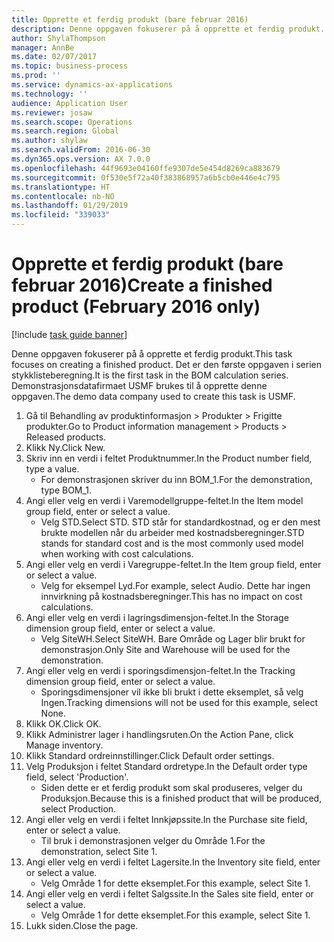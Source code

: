 ```yaml
---
title: Opprette et ferdig produkt (bare februar 2016)
description: Denne oppgaven fokuserer på å opprette et ferdig produkt.
author: ShylaThompson
manager: AnnBe
ms.date: 02/07/2017
ms.topic: business-process
ms.prod: ''
ms.service: dynamics-ax-applications
ms.technology: ''
audience: Application User
ms.reviewer: josaw
ms.search.scope: Operations
ms.search.region: Global
ms.author: shylaw
ms.search.validFrom: 2016-06-30
ms.dyn365.ops.version: AX 7.0.0
ms.openlocfilehash: 44f9693e04160ffe9307de5e454d8269ca883679
ms.sourcegitcommit: 0f530e5f72a40f383868957a6b5cb0e446e4c795
ms.translationtype: HT
ms.contentlocale: nb-NO
ms.lasthandoff: 01/29/2019
ms.locfileid: "339033"
---
```

# <a name="create-a-finished-product-february-2016-only"></a><span data-ttu-id="68bc9-103">Opprette et ferdig produkt (bare februar 2016)</span><span class="sxs-lookup"><span data-stu-id="68bc9-103">Create a finished product (February 2016 only)</span></span>

[!include [task guide banner](../../includes/task-guide-banner.md)]

<span data-ttu-id="68bc9-104">Denne oppgaven fokuserer på å opprette et ferdig produkt.</span><span class="sxs-lookup"><span data-stu-id="68bc9-104">This task focuses on creating a finished product.</span></span> <span data-ttu-id="68bc9-105">Det er den første oppgaven i serien stykklisteberegning.</span><span class="sxs-lookup"><span data-stu-id="68bc9-105">It is the first task in the BOM calculation series.</span></span> <span data-ttu-id="68bc9-106">Demonstrasjonsdatafirmaet USMF brukes til å opprette denne oppgaven.</span><span class="sxs-lookup"><span data-stu-id="68bc9-106">The demo data company used to create this task is USMF.</span></span>

1. <span data-ttu-id="68bc9-107">Gå til Behandling av produktinformasjon > Produkter > Frigitte produkter.</span><span class="sxs-lookup"><span data-stu-id="68bc9-107">Go to Product information management > Products > Released products.</span></span>
2. <span data-ttu-id="68bc9-108">Klikk Ny.</span><span class="sxs-lookup"><span data-stu-id="68bc9-108">Click New.</span></span>
3. <span data-ttu-id="68bc9-109">Skriv inn en verdi i feltet Produktnummer.</span><span class="sxs-lookup"><span data-stu-id="68bc9-109">In the Product number field, type a value.</span></span>
    * <span data-ttu-id="68bc9-110">For demonstrasjonen skriver du inn BOM_1.</span><span class="sxs-lookup"><span data-stu-id="68bc9-110">For the demonstration, type BOM_1.</span></span>  
4. <span data-ttu-id="68bc9-111">Angi eller velg en verdi i Varemodellgruppe-feltet.</span><span class="sxs-lookup"><span data-stu-id="68bc9-111">In the Item model group field, enter or select a value.</span></span>
    * <span data-ttu-id="68bc9-112">Velg STD.</span><span class="sxs-lookup"><span data-stu-id="68bc9-112">Select STD.</span></span> <span data-ttu-id="68bc9-113">STD står for standardkostnad, og er den mest brukte modellen når du arbeider med kostnadsberegninger.</span><span class="sxs-lookup"><span data-stu-id="68bc9-113">STD stands for standard cost and is the most commonly used model when working with cost calculations.</span></span>  
5. <span data-ttu-id="68bc9-114">Angi eller velg en verdi i Varegruppe-feltet.</span><span class="sxs-lookup"><span data-stu-id="68bc9-114">In the Item group field, enter or select a value.</span></span>
    * <span data-ttu-id="68bc9-115">Velg for eksempel Lyd.</span><span class="sxs-lookup"><span data-stu-id="68bc9-115">For example, select Audio.</span></span> <span data-ttu-id="68bc9-116">Dette har ingen innvirkning på kostnadsberegninger.</span><span class="sxs-lookup"><span data-stu-id="68bc9-116">This has no impact on cost calculations.</span></span>  
6. <span data-ttu-id="68bc9-117">Angi eller velg en verdi i lagringsdimensjon-feltet.</span><span class="sxs-lookup"><span data-stu-id="68bc9-117">In the Storage dimension group field, enter or select a value.</span></span>
    * <span data-ttu-id="68bc9-118">Velg SiteWH.</span><span class="sxs-lookup"><span data-stu-id="68bc9-118">Select SiteWH.</span></span> <span data-ttu-id="68bc9-119">Bare Område og Lager blir brukt for demonstrasjon.</span><span class="sxs-lookup"><span data-stu-id="68bc9-119">Only Site and Warehouse will be used for the demonstration.</span></span>  
7. <span data-ttu-id="68bc9-120">Angi eller velg en verdi i sporingsdimensjon-feltet.</span><span class="sxs-lookup"><span data-stu-id="68bc9-120">In the Tracking dimension group field, enter or select a value.</span></span>
    * <span data-ttu-id="68bc9-121">Sporingsdimensjoner vil ikke bli brukt i dette eksemplet, så velg Ingen.</span><span class="sxs-lookup"><span data-stu-id="68bc9-121">Tracking dimensions will not be used for this example, select None.</span></span>  
8. <span data-ttu-id="68bc9-122">Klikk OK.</span><span class="sxs-lookup"><span data-stu-id="68bc9-122">Click OK.</span></span>
9. <span data-ttu-id="68bc9-123">Klikk Administrer lager i handlingsruten.</span><span class="sxs-lookup"><span data-stu-id="68bc9-123">On the Action Pane, click Manage inventory.</span></span>
10. <span data-ttu-id="68bc9-124">Klikk Standard ordreinnstillinger.</span><span class="sxs-lookup"><span data-stu-id="68bc9-124">Click Default order settings.</span></span>
11. <span data-ttu-id="68bc9-125">Velg Produksjon i feltet Standard ordretype.</span><span class="sxs-lookup"><span data-stu-id="68bc9-125">In the Default order type field, select 'Production'.</span></span>
    * <span data-ttu-id="68bc9-126">Siden dette er et ferdig produkt som skal produseres, velger du Produksjon.</span><span class="sxs-lookup"><span data-stu-id="68bc9-126">Because this is a finished product that will be produced, select Production.</span></span>  
12. <span data-ttu-id="68bc9-127">Angi eller velg en verdi i feltet Innkjøpssite.</span><span class="sxs-lookup"><span data-stu-id="68bc9-127">In the Purchase site field, enter or select a value.</span></span>
    * <span data-ttu-id="68bc9-128">Til bruk i demonstrasjonen velger du Område 1.</span><span class="sxs-lookup"><span data-stu-id="68bc9-128">For the demonstration, select Site 1.</span></span>  
13. <span data-ttu-id="68bc9-129">Angi eller velg en verdi i feltet Lagersite.</span><span class="sxs-lookup"><span data-stu-id="68bc9-129">In the Inventory site field, enter or select a value.</span></span>
    * <span data-ttu-id="68bc9-130">Velg Område 1 for dette eksemplet.</span><span class="sxs-lookup"><span data-stu-id="68bc9-130">For this example, select Site 1.</span></span>  
14. <span data-ttu-id="68bc9-131">Angi eller velg en verdi i feltet Salgssite.</span><span class="sxs-lookup"><span data-stu-id="68bc9-131">In the Sales site field, enter or select a value.</span></span>
    * <span data-ttu-id="68bc9-132">Velg Område 1 for dette eksemplet.</span><span class="sxs-lookup"><span data-stu-id="68bc9-132">For this example, select Site 1.</span></span>  
15. <span data-ttu-id="68bc9-133">Lukk siden.</span><span class="sxs-lookup"><span data-stu-id="68bc9-133">Close the page.</span></span>

